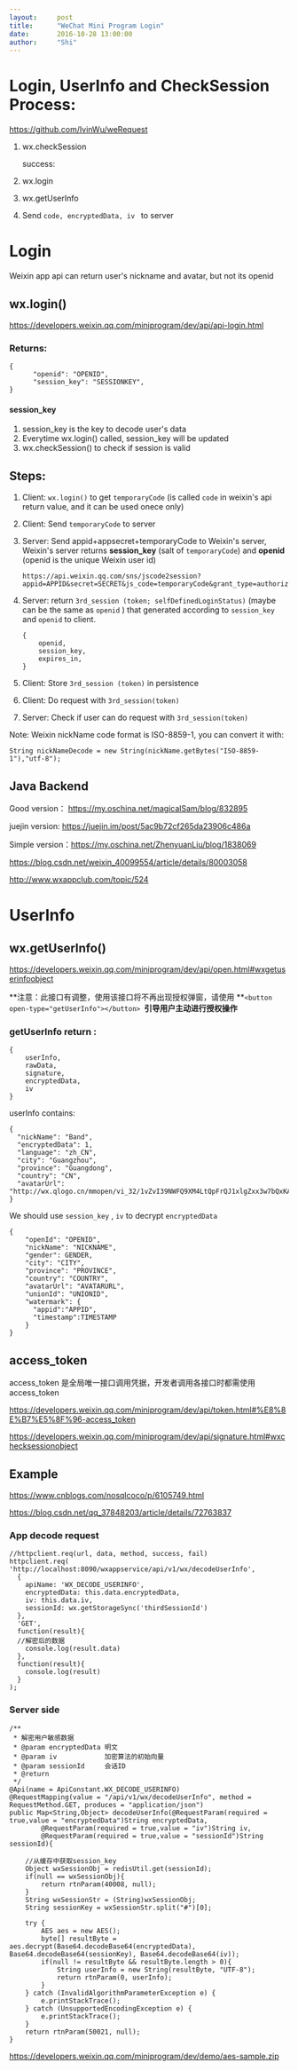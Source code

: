 ```yaml
---
layout:     post
title:      "WeChat Mini Program Login"
date:       2016-10-28 13:00:00
author:     "Shi"
---
```


# Login, UserInfo and CheckSession Process:

https://github.com/IvinWu/weRequest

1. wx.checkSession 

   success: 

2. wx.login

3. wx.getUserInfo

4. Send `code, encryptedData, iv ` to server

# Login 

Weixin app api can return user's nickname and avatar, but not its openid

## **wx.login**()

https://developers.weixin.qq.com/miniprogram/dev/api/api-login.html

### Returns:

```
{
      "openid": "OPENID",
      "session_key": "SESSIONKEY",
}
```



#### **session_key**

1. session_key is the key to decode user's data
2. Everytime wx.login() called, session_key will be updated
3. wx.checkSession() to check if session is valid

## Steps:

1. Client: `wx.login()` to get `temporaryCode` (is called `code` in weixin's api return value, and it can be used onece only)

2. Client: Send  `temporaryCode`  to server

3. Server: Send appid+appsecret+temporaryCode to Weixin's server, Weixin's server returns **session_key** (salt of `temporaryCode`) and **openid** (openid is the unique Weixin user id)

   ```
   https://api.weixin.qq.com/sns/jscode2session?appid=APPID&secret=SECRET&js_code=temporaryCode&grant_type=authorization_code
   ```

4. Server: return `3rd_session (token; selfDefinedLoginStatus)` (maybe can be the same as `openid` ) that generated according to `session_key` and `openid` to client. 

   ```
   {
       openid,
       session_key,
       expires_in,
   }
   ```

5. Client: Store  `3rd_session (token)` in persistence 

6. Client: Do request with   `3rd_session(token)` 

7. Server: Check if user can do request with  `3rd_session(token)` 



Note:  Weixin nickName code format is ISO-8859-1, you can convert it with:

```
String nickNameDecode = new String(nickName.getBytes("ISO-8859-1"),"utf-8");
```


## Java Backend

Good version： https://my.oschina.net/magicalSam/blog/832895

juejin version: https://juejin.im/post/5ac9b72cf265da23906c486a

Simple version：https://my.oschina.net/ZhenyuanLiu/blog/1838069

https://blog.csdn.net/weixin_40099554/article/details/80003058

http://www.wxappclub.com/topic/524

# UserInfo


## **wx.getUserInfo()**

https://developers.weixin.qq.com/miniprogram/dev/api/open.html#wxgetuserinfoobject

**注意：此接口有调整，使用该接口将不再出现授权弹窗，请使用 **`<button open-type="getUserInfo"></button> `**引导用户主动进行授权操作**

###  getUserInfo return :

```
{
    userInfo,
    rawData,
    signature,
    encryptedData,
    iv
}
```

userInfo contains:

```
{
  "nickName": "Band",
  "encryptedData": 1,
  "language": "zh_CN",
  "city": "Guangzhou",
  "province": "Guangdong",
  "country": "CN",
  "avatarUrl": "http://wx.qlogo.cn/mmopen/vi_32/1vZvI39NWFQ9XM4LtQpFrQJ1xlgZxx3w7bQxKARol6503Iuswjjn6nIGBiaycAjAtpujxyzYsrztuuICqIM5ibXQ/0"
}
```



We should use  `session_key` , `iv` to decrypt `encryptedData`

```
{
    "openId": "OPENID",
    "nickName": "NICKNAME",
    "gender": GENDER,
    "city": "CITY",
    "province": "PROVINCE",
    "country": "COUNTRY",
    "avatarUrl": "AVATARURL",
    "unionId": "UNIONID",
    "watermark": {
      "appid":"APPID",
      "timestamp":TIMESTAMP
    }
}
```

 

## access_token

access_token 是全局唯一接口调用凭据，开发者调用各接口时都需使用 access_token

https://developers.weixin.qq.com/miniprogram/dev/api/token.html#%E8%8E%B7%E5%8F%96-access_token

https://developers.weixin.qq.com/miniprogram/dev/api/signature.html#wxchecksessionobject

## Example

https://www.cnblogs.com/nosqlcoco/p/6105749.html

https://blog.csdn.net/qq_37848203/article/details/72763837

### App decode request

```
//httpclient.req(url, data, method, success, fail)
httpclient.req(
'http://localhost:8090/wxappservice/api/v1/wx/decodeUserInfo',
  {
    apiName: 'WX_DECODE_USERINFO',
    encryptedData: this.data.encryptedData,
    iv: this.data.iv,
    sessionId: wx.getStorageSync('thirdSessionId')
  },
  'GET',
  function(result){
  //解密后的数据
    console.log(result.data)
  },
  function(result){
    console.log(result)
  }
);
```

### Server side

```
/**
 * 解密用户敏感数据
 * @param encryptedData 明文
 * @param iv            加密算法的初始向量
 * @param sessionId     会话ID
 * @return
 */
@Api(name = ApiConstant.WX_DECODE_USERINFO)
@RequestMapping(value = "/api/v1/wx/decodeUserInfo", method = RequestMethod.GET, produces = "application/json")
public Map<String,Object> decodeUserInfo(@RequestParam(required = true,value = "encryptedData")String encryptedData,
        @RequestParam(required = true,value = "iv")String iv,
        @RequestParam(required = true,value = "sessionId")String sessionId){

    //从缓存中获取session_key
    Object wxSessionObj = redisUtil.get(sessionId);
    if(null == wxSessionObj){
        return rtnParam(40008, null);
    }
    String wxSessionStr = (String)wxSessionObj;
    String sessionKey = wxSessionStr.split("#")[0];

    try {
        AES aes = new AES();
        byte[] resultByte = aes.decrypt(Base64.decodeBase64(encryptedData), Base64.decodeBase64(sessionKey), Base64.decodeBase64(iv));
        if(null != resultByte && resultByte.length > 0){
            String userInfo = new String(resultByte, "UTF-8");
            return rtnParam(0, userInfo);
        }
    } catch (InvalidAlgorithmParameterException e) {
        e.printStackTrace();
    } catch (UnsupportedEncodingException e) {
        e.printStackTrace();
    }
    return rtnParam(50021, null);
}
```

https://developers.weixin.qq.com/miniprogram/dev/demo/aes-sample.zip